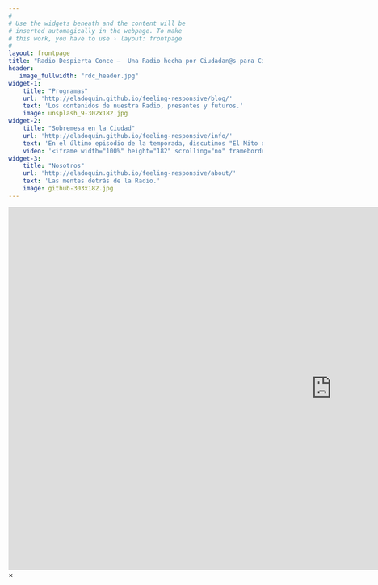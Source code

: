 ```yaml
---
#
# Use the widgets beneath and the content will be
# inserted automagically in the webpage. To make
# this work, you have to use › layout: frontpage
#
layout: frontpage
title: "Radio Despierta Conce –  Una Radio hecha por Ciudadan@s para Ciudadan@s"
header:
   image_fullwidth: "rdc_header.jpg"
widget-1:
    title: "Programas"
    url: 'http://eladoquin.github.io/feeling-responsive/blog/'
    text: 'Los contenidos de nuestra Radio, presentes y futuros.'
    image: unsplash_9-302x182.jpg
widget-2:
    title: "Sobremesa en la Ciudad"
    url: 'http://eladoquin.github.io/feeling-responsive/info/'
    text: 'En el último episodio de la temporada, discutimos "El Mito de la Participación".'
    video: '<iframe width="100%" height="182" scrolling="no" frameborder="no" src="https://w.soundcloud.com/player/?url=https%3A//api.soundcloud.com/tracks/209437650&amp;auto_play=false&amp;hide_related=false&amp;show_comments=true&amp;show_user=true&amp;show_reposts=false&amp;visual=true"></iframe>'
widget-3:
    title: "Nosotros"
    url: 'http://eladoquin.github.io/feeling-responsive/about/'
    text: 'Las mentes detrás de la Radio.'
    image: github-303x182.jpg
---
```



<div id="videoModal" class="reveal-modal large" data-reveal="">
  <div class="flex-video widescreen vimeo" style="display: block;">
    <iframe width="1280" height="720" src="https://www.youtube.com/embed/3b5zCFSmVvU" frameborder="0" allowfullscreen></iframe>
  </div>
  <a class="close-reveal-modal">&#215;</a>
</div>
